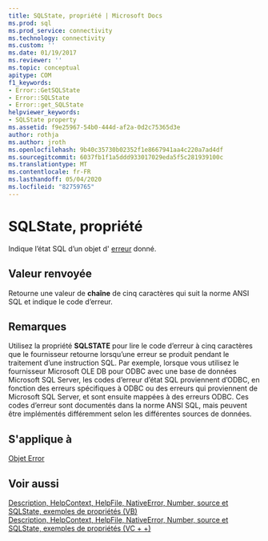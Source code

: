 ```yaml
---
title: SQLState, propriété | Microsoft Docs
ms.prod: sql
ms.prod_service: connectivity
ms.technology: connectivity
ms.custom: ''
ms.date: 01/19/2017
ms.reviewer: ''
ms.topic: conceptual
apitype: COM
f1_keywords:
- Error::GetSQLState
- Error::SQLState
- Error::get_SQLState
helpviewer_keywords:
- SQLState property
ms.assetid: f9e25967-54b0-444d-af2a-0d2c75365d3e
author: rothja
ms.author: jroth
ms.openlocfilehash: 9b40c35730b02352f1e8667941aa4c220a7ad4df
ms.sourcegitcommit: 6037fb1f1a5ddd933017029eda5f5c281939100c
ms.translationtype: MT
ms.contentlocale: fr-FR
ms.lasthandoff: 05/04/2020
ms.locfileid: "82759765"
---
```

# <a name="sqlstate-property"></a>SQLState, propriété
Indique l’état SQL d’un objet d' [erreur](../../../ado/reference/ado-api/error-object.md) donné.  
  
## <a name="return-value"></a>Valeur renvoyée  
 Retourne une valeur de **chaîne** de cinq caractères qui suit la norme ANSI SQL et indique le code d’erreur.  
  
## <a name="remarks"></a>Remarques  
 Utilisez la propriété **SQLSTATE** pour lire le code d’erreur à cinq caractères que le fournisseur retourne lorsqu’une erreur se produit pendant le traitement d’une instruction SQL. Par exemple, lorsque vous utilisez le fournisseur Microsoft OLE DB pour ODBC avec une base de données Microsoft SQL Server, les codes d’erreur d’état SQL proviennent d’ODBC, en fonction des erreurs spécifiques à ODBC ou des erreurs qui proviennent de Microsoft SQL Server, et sont ensuite mappées à des erreurs ODBC. Ces codes d’erreur sont documentés dans la norme ANSI SQL, mais peuvent être implémentés différemment selon les différentes sources de données.  
  
## <a name="applies-to"></a>S'applique à  
 [Objet Error](../../../ado/reference/ado-api/error-object.md)  
  
## <a name="see-also"></a>Voir aussi  
 [Description, HelpContext, HelpFile, NativeError, Number, source et SQLState, exemples de propriétés (VB)](../../../ado/reference/ado-api/description-helpcontext-helpfile-nativeerror-number-source-example-vb.md)   
 [Description, HelpContext, HelpFile, NativeError, Number, source et SQLState, exemples de propriétés (VC + +)](../../../ado/reference/ado-api/description-helpcontext-helpfile-nativeerror-number-source-example-vc.md)   
